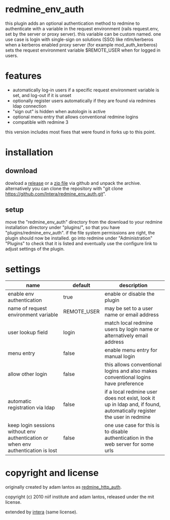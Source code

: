 # redmine_env_auth
this plugin adds an optional authentication method to redmine to authenticate with a variable in the request environment (rails request.env, set by the server or proxy server). this variable can be custom named. one use case is login with single-sign on solutions (SSO) like ntlm/kerberos when a kerberos enabled proxy server (for example mod_auth_kerberos) sets the request environment variable $REMOTE_USER when for logged in users.

# features
* automatically log-in users if a specific request environment variable is set, and log-out if it is unset
* optionally register users automatically if they are found via redmines ldap connection
* "sign out" is hidden when autologin is active
* optional menu entry that allows conventional redmine logins
* compatible with redmine 3

this version includes most fixes that were found in forks up to this point.

# installation
## download
dowload a [release](https://github.com/Intera/redmine_env_auth/releases) or a [zip file](https://github.com/Intera/redmine_env_auth/archive/master.zip) via github and unpack the archive.
alternatively you can clone the repository with "git clone https://github.com/Intera/redmine_env_auth.git".

## setup
move the "redmine_env_auth" directory from the download to your redmine installation directory under "plugins/", so that you have "plugins/redmine_env_auth".
if the file system permissions are right, the plugin should now be installed. go into redmine under "Administration" "Plugins" to check that it is listed and eventually use the configure link to adjust settings of the plugin.

# settings
|name|default|description|
|----|-------|-----------|
|enable env authentication|true|enable or disable the plugin|
|name of request environment variable|REMOTE_USER|may be set to a user name or email address|
|user lookup field|login|match local redmine users by login name or alternatively email address|
|menu entry|false|enable menu entry for manual login|
|allow other login|false|this allows conventional logins and also makes conventional logins have preference|
|automatic registration via ldap|false|if a local redmine user does not exist, look it up in ldap and, if found, automatically register the user in redmine|
|keep login sessions without env authentication or when env authentication is lost|false|one use case for this is to disable authentication in the web server for some urls|

# copyright and license
originally created by adam lantos as [redmine_http_auth](https://github.com/AdamLantos/redmine_http_auth).

copyright (c) 2010 niif institute and adam lantos, released under the mit license.

extended by [intera](https://www.intera.de/) (same license).
